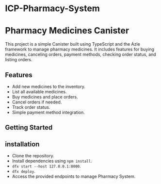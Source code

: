 # ICP-Pharmacy-System
# Pharmacy Medicines Canister

This project is a simple Canister built using TypeScript and the Azle framework to manage pharmacy medicines. It includes features for buying medicines, canceling orders, payment methods, checking order status, and listing orders.


## Features

- Add new medicines to the inventory.
- List all available medicines.
- Buy medicines and place orders.
- Cancel orders if needed.
- Track order status.
- Simple payment method integration.

## Getting Started

## installation 

- Clone the repository.
- Install dependencies using ```npm install```.
- ```dfx start --host 127.0.0.1:8000```.
- ```dfx deploy```.
- Access the provided endpoints to manage Pharmacy System.
